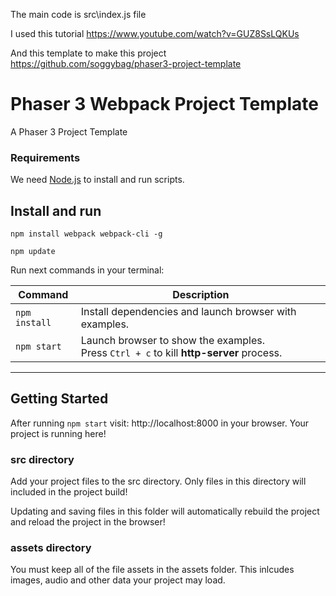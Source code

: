 
The main code is src\index.js file

I used this tutorial
https://www.youtube.com/watch?v=GUZ8SsLQKUs

And this template to make this project
https://github.com/soggybag/phaser3-project-template

# Phaser 3 Webpack Project Template

A Phaser 3 Project Template

### Requirements

We need [Node.js](https://nodejs.org) to install and run scripts.

## Install and run

`npm install webpack webpack-cli -g`

`npm update`

Run next commands in your terminal:

| Command       | Description |
|---------      |-------------|
| `npm install` | Install dependencies and launch browser with examples.|
| `npm start`   | Launch browser to show the examples. <br> Press `Ctrl + c` to kill **http-server** process. |

---

## Getting Started

After running `npm start` visit: http://localhost:8000 in your browser. Your project is running here!

### src directory

Add your project files to the src directory. Only files in this directory will included in the project build!

Updating and saving files in this folder will automatically rebuild the project and reload the project in the browser!

### assets directory

You must keep all of the file assets in the assets folder. This inlcudes images, audio and other data your project may load.
